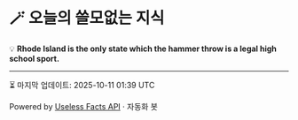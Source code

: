 # 🪄 오늘의 쓸모없는 지식

💡 **Rhode Island is the only state which the hammer throw is a legal high school sport.**

---
⏳ 마지막 업데이트: 2025-10-11 01:39 UTC

Powered by [Useless Facts API](https://uselessfacts.jsph.pl/) · 자동화 봇